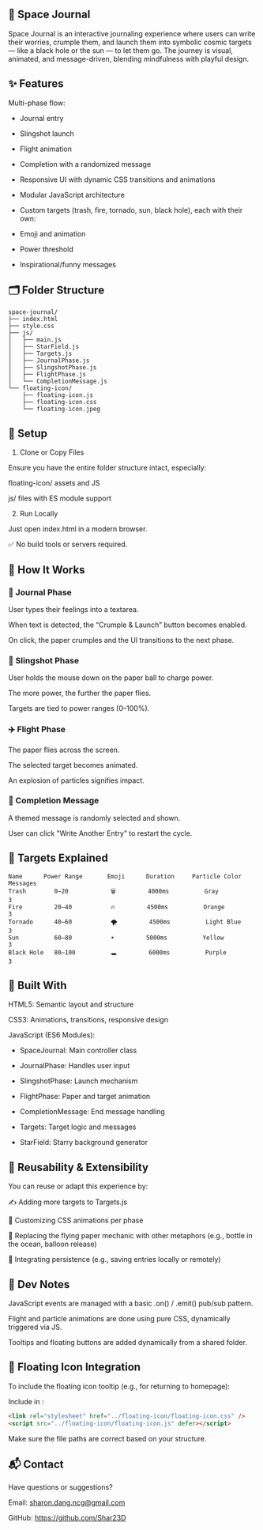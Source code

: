 ## 🚀 Space Journal

Space Journal is an interactive journaling experience where users can write their worries, crumple them, and launch them into symbolic cosmic targets — like a black hole or the sun — to let them go. The journey is visual, animated, and message-driven, blending mindfulness with playful design.

## ✨ Features

Multi-phase flow:

- Journal entry

- Slingshot launch

- Flight animation

- Completion with a randomized message

- Responsive UI with dynamic CSS transitions and animations

- Modular JavaScript architecture

- Custom targets (trash, fire, tornado, sun, black hole), each with their own:

- Emoji and animation

- Power threshold

- Inspirational/funny messages

## 🗂 Folder Structure
```
space-journal/
├── index.html
├── style.css
├── js/
│   ├── main.js
│   ├── StarField.js
│   ├── Targets.js
│   ├── JournalPhase.js
│   ├── SlingshotPhase.js
│   ├── FlightPhase.js
│   └── CompletionMessage.js
└── floating-icon/
    ├── floating-icon.js
    ├── floating-icon.css
    └── floating-icon.jpeg
```

## 🔧 Setup
1. Clone or Copy Files

Ensure you have the entire folder structure intact, especially:

floating-icon/ assets and JS

js/ files with ES module support

2. Run Locally

Just open index.html in a modern browser.

✅ No build tools or servers required.

## 🚦 How It Works
### 📝 Journal Phase

User types their feelings into a textarea.

When text is detected, the “Crumple & Launch” button becomes enabled.

On click, the paper crumples and the UI transitions to the next phase.

### 🏹 Slingshot Phase

User holds the mouse down on the paper ball to charge power.

The more power, the further the paper flies.

Targets are tied to power ranges (0–100%).

### ✈️ Flight Phase

The paper flies across the screen.

The selected target becomes animated.

An explosion of particles signifies impact.

### 🌌 Completion Message

A themed message is randomly selected and shown.

User can click "Write Another Entry" to restart the cycle.

## 🎯 Targets Explained
```
Name	  Power Range	    Emoji      Duration     Particle Color	    Messages
Trash	     0–20	         🗑️         4000ms          Gray                3
Fire	     20–40	         🔥         4500ms          Orange              3
Tornado	     40–60	         🌪️         4500ms          Light Blue          3
Sun	         60–80	         ☀️         5000ms          Yellow              3
Black Hole	 80–100	         🕳️         6000ms          Purple              3
```

## 🧠 Built With

HTML5: Semantic layout and structure

CSS3: Animations, transitions, responsive design

JavaScript (ES6 Modules):

- SpaceJournal: Main controller class

- JournalPhase: Handles user input

- SlingshotPhase: Launch mechanism

- FlightPhase: Paper and target animation

- CompletionMessage: End message handling

- Targets: Target logic and messages

- StarField: Starry background generator

## 🔁 Reusability & Extensibility

You can reuse or adapt this experience by:

✍️ Adding more targets to Targets.js

🎨 Customizing CSS animations per phase

🧩 Replacing the flying paper mechanic with other metaphors (e.g., bottle in the ocean, balloon release)

🔄 Integrating persistence (e.g., saving entries locally or remotely)

## 🧪 Dev Notes

JavaScript events are managed with a basic .on() / .emit() pub/sub pattern.

Flight and particle animations are done using pure CSS, dynamically triggered via JS.

Tooltips and floating buttons are added dynamically from a shared folder.

## 🧭 Floating Icon Integration

To include the floating icon tooltip (e.g., for returning to homepage):

Include in <head>:
```html
<link rel="stylesheet" href="../floating-icon/floating-icon.css" />
<script src="../floating-icon/floating-icon.js" defer></script>
```
Make sure the file paths are correct based on your structure.

## 📬 Contact

Have questions or suggestions?

Email: sharon.dang.ncg@gmail.com

GitHub: https://github.com/Shar23D